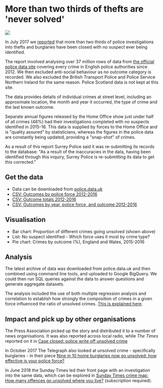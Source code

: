# More than two thirds of thefts are 'never solved'

![](https://ichef.bbci.co.uk/news/624/cpsprodpb/340D/production/_96752331_chart_crimetypes-3.png)

In July 2017 we [reported](http://www.bbc.co.uk/news/uk-england-40131277) that more than two thirds of police investigations into thefts and burglaries have been closed with no suspect ever being identified.

The report involved analysing over 37 million rows of data from [the official police data site](https://data.police.uk/data/) covering every crime in English police authorities since 2012. We then excluded anti-social behaviour as no outcome category is recorded. We also excluded the British Transport Police and Police Service Northern Ireland for the same reason. Police Scotland data is not kept at this site.

The data provides details of individual crimes at street level, including an approximate location, the month and year it occurred, the type of crime and the last known outcome.

Separate annual figures released by the Home Office show just under half of all crimes (48%) had their investigations completed with no suspects identified in 2015-16. This data is supplied by forces to the Home Office and is "quality assured" by statisticians, whereas the figures in the police data are constantly being updated, providing a "snap-shot" of crimes.

As a result of this report Surrey Police said it was re-submitting its records to the database: "As a result of the inaccuracies in the data, having been identified through this inquiry, Surrey Police is re-submitting its data to get this corrected."

## Get the data

* Data can be downloaded from [police.data.uk](https://data.police.uk/data/)
* [CSV: Outcomes by police force 2012-2016](https://github.com/BBC-Data-Unit/unsolved-crime/blob/master/outcomes_by_force.csv)
* [CSV: Outcome totals 2012-2016](https://github.com/BBC-Data-Unit/unsolved-crime/blob/master/outcomes_totals_2012-2016.csv)
* [CSV: Outcomes by year, police force, and outcome 2012-2016](https://github.com/BBC-Data-Unit/unsolved-crime/blob/master/crime%20outcomes%20by%20category%20force%20year%202012-16.csv)

## Visualisation

* Bar chart: Proportion of different crimes going unsolved (shown above)
* List: No suspect identified - Which force uses it most by crime type?
* Pie chart: Crimes by outcome (%), England and Wales, 2015-2016

## Analysis

The latest archive of data was downloaded from police.data.uk and then combined using command line tools, and uploaded to Google BigQuery. We could then run SQL queries against the data to answer questions and generate aggregate datasets. 

The analysis included the use of both multiple regression analysis and correlation to establish how strongly the composition of crimes in a given force influenced the ratio of unsolved crimes. [This is explained here](https://github.com/BBC-Data-Unit/unsolved-crime/blob/master/regression.md).

## Impact and pick up by other organisations

The Press Association picked up the story and distributed it to a number of news organisations. It was also reported across local radio, while *The Times* reported on it in [Case closed: police write off unsolved crime](https://www.thetimes.co.uk/article/case-closed-police-write-off-unsolved-crime-7m9l69t3s)

In October 2017 The Telegraph also looked at unsolved crime - specifically burglaries - in their piece [Nine in 10 home burglaries now go unsolved: how effective is your police force?](http://www.telegraph.co.uk/news/2017/10/19/nine-10-home-burglaries-now-go-unsolved-effective-police-force/)

In June 2018 the Sunday Times led their front page with an investigation into the same data, which can be explored in [Sunday Times crime map: How many offences go unsolved where you live?](https://www.thetimes.co.uk/article/sunday-times-crime-map-how-many-offences-go-unsolved-where-you-live-8qhkqz9ks) (subscription required).

